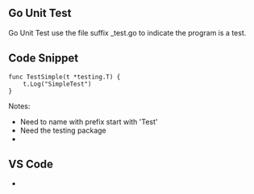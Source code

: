 Go Unit Test 
-----------------------
Go Unit Test use the file suffix _test.go to indicate the program is a test. 



## Code Snippet 
```
func TestSimple(t *testing.T) {
	t.Log("SimpleTest")
}

```
Notes:
- Need to name with prefix start with 'Test'
- Need the testing package 
- 

## VS Code 
- 
